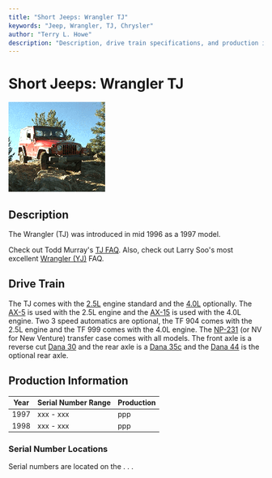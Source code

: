 ```yaml
---
title: "Short Jeeps: Wrangler TJ"
keywords: "Jeep, Wrangler, TJ, Chrysler"
author: "Terry L. Howe"
description: "Description, drive train specifications, and production information for the Jeep Wrangler TJ"
---
```

# Short Jeeps: Wrangler TJ

[![Scott Parker's TJ on the Spring Creek Trail](/images/parkerst.gif)](/images/parkers.gif) 

## Description

The Wrangler (TJ) was introduced in mid 1996 as a 1997 model. 

Check out Todd Murray's [ TJ FAQ](https://www.visi.com/~tam/tjfaq.html). Also, check out Larry Soo's most excellent [Wrangler (YJ)](https://www.bc4x4.com/faqs/yj.asp) FAQ. 

## Drive Train

The TJ comes with the [2.5L](/engine/factory/amc150.html) engine standard and the [4.0L](/engine/factory/amc242.html) optionally. The [AX-5](/transmission/factory/ax5.html) is used with the 2.5L engine and the [AX-15](/transmission/factory/ax15.html) is used with the 4.0L engine. Two 3 speed automatics are optional, the TF 904 comes with the 2.5L engine and the TF 999 comes with the 4.0L engine. The [NP-231](/xfer/factory/np231.html) (or NV for New Venture) transfer case comes with all models. The front axle is a reverse cut [Dana 30](/axle/factory/d30.html) and the rear axle is a [Dana 35c](/axle/factory/d35c.html) and the [Dana 44](/axle/factory/d44.html) is the optional rear axle. 

## Production Information

Year | Serial Number Range  | Production  
---|---|---  
1997 | xxx - xxx | ppp  
1998 | xxx - xxx | ppp  
  
### Serial Number Locations

Serial numbers are located on the . . .